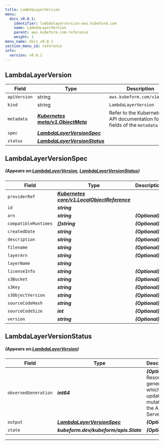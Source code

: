 ```yaml
---
title: LambdaLayerVersion
menu:
  docs_v0.0.1:
    identifier: lambdalayerversion-aws.kubeform.com
    name: LambdaLayerVersion
    parent: aws.kubeform.com-reference
    weight: 1
menu_name: docs_v0.0.1
section_menu_id: reference
info:
  version: v0.0.1
---
```


## LambdaLayerVersion
| Field | Type | Description |
| ------ | ----- | ----------- |
| `apiVersion` | string | `aws.kubeform.com/v1alpha1` |
|    `kind` | string | `LambdaLayerVersion` |
| `metadata` | ***[Kubernetes meta/v1.ObjectMeta](https://kubernetes.io/docs/reference/generated/kubernetes-api/v1.13/#objectmeta-v1-meta)***|Refer to the Kubernetes API documentation for the fields of the `metadata` field.|
| `spec` | ***[LambdaLayerVersionSpec](#LambdaLayerVersionSpec)***||
| `status` | ***[LambdaLayerVersionStatus](#LambdaLayerVersionStatus)***||
## LambdaLayerVersionSpec
##### (Appears on:[LambdaLayerVersion](#LambdaLayerVersion), [LambdaLayerVersionStatus](#LambdaLayerVersionStatus))
| Field | Type | Description |
| ------ | ----- | ----------- |
| `providerRef` | ***[Kubernetes core/v1.LocalObjectReference](https://kubernetes.io/docs/reference/generated/kubernetes-api/v1.13/#localobjectreference-v1-core)***||
| `id` | ***string***||
| `arn` | ***string***| ***(Optional)*** |
| `compatibleRuntimes` | ***[]string***| ***(Optional)*** |
| `createdDate` | ***string***| ***(Optional)*** |
| `description` | ***string***| ***(Optional)*** |
| `filename` | ***string***| ***(Optional)*** |
| `layerArn` | ***string***| ***(Optional)*** |
| `layerName` | ***string***||
| `licenseInfo` | ***string***| ***(Optional)*** |
| `s3Bucket` | ***string***| ***(Optional)*** |
| `s3Key` | ***string***| ***(Optional)*** |
| `s3ObjectVersion` | ***string***| ***(Optional)*** |
| `sourceCodeHash` | ***string***| ***(Optional)*** |
| `sourceCodeSize` | ***int***| ***(Optional)*** |
| `version` | ***string***| ***(Optional)*** |
## LambdaLayerVersionStatus
##### (Appears on:[LambdaLayerVersion](#LambdaLayerVersion))
| Field | Type | Description |
| ------ | ----- | ----------- |
| `observedGeneration` | ***int64***| ***(Optional)*** Resource generation, which is updated on mutation by the API Server.|
| `output` | ***[LambdaLayerVersionSpec](#LambdaLayerVersionSpec)***| ***(Optional)*** |
| `state` | ***kubeform.dev/kubeform/apis.State***| ***(Optional)*** |
---
